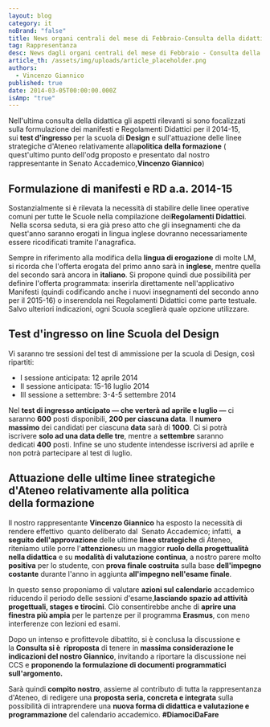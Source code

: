 ```yaml
---
layout: blog
category: it
noBrand: "false"
title: News organi centrali del mese di Febbraio-Consulta della didattica
tag: Rappresentanza
desc: News dagli organi centrali del mese di Febbraio - Consulta della didattica
article_th: /assets/img/uploads/article_placeholder.png
authors:
  - Vincenzo Giannico
published: true
date: 2014-03-05T00:00:00.000Z
isAmp: "true"
---
```

Nell'ultima consulta della didattica gli aspetti rilevanti si sono focalizzati sulla formulazione dei manifesti e Regolamenti Didattici per il 2014-15, sui **test d'ingresso** per la scuola di **Design** e sull'attuazione delle linee strategiche d'Ateneo relativamente alla**politica della formazione** ( quest'ultimo punto dell'odg proposto e presentato dal nostro rappresentante in Senato Accademico,**Vincenzo Giannico**)

## Formulazione di manifesti e RD a.a. 2014-15

Sostanzialmente si è rilevata la necessità di stabilire delle linee operative comuni per tutte le Scuole nella compilazione dei**Regolamenti Didattici**.  Nella scorsa seduta, si era già preso atto che gli insegnamenti che da quest'anno saranno erogati in lingua inglese dovranno necessariamente essere ricodificati tramite l'anagrafica.

Sempre in riferimento alla modifica della **lingua di erogazione** di molte LM, si ricorda che l'offerta erogata del primo anno sarà in **inglese**, mentre quella del secondo sarà ancora in **italiano**. Si propone quindi due possibilità per definire l'offerta programmata: inserirla direttamente nell'applicativo Manifesti (quindi codificando anche i nuovi insegnamenti del secondo anno per il 2015-16) o inserendola nei Regolamenti Didattici come parte testuale. Salvo ulteriori indicazioni, ogni Scuola sceglierà quale opzione utilizzare.

## Test d'ingresso on line Scuola del Design

Vi saranno tre sessioni del test di ammissione per la scuola di Design, così ripartiti:

* I sessione anticipata: 12 aprile 2014
* II sessione anticipata: 15-16 luglio 2014
* III sessione a settembre: 3-4-5 settembre 2014 

Nel **test di ingresso anticipato — che verterà ad aprile e luglio —** ci saranno **600** posti disponibili, **200 per ciascuna data**. Il **numero massimo** dei candidati per ciascuna **data** sarà di **1000**. Ci si potrà iscrivere **solo ad una data delle tre**, mentre a **settembre** saranno dedicati **400** posti. Infine se uno studente intendesse iscriversi ad aprile e non potrà partecipare al test di luglio.

## Attuazione delle ultime linee strategiche d'Ateneo relativamente alla politica della formazione

Il nostro rappresentante **Vincenzo Giannico** ha esposto la necessità di rendere effettivo  quanto deliberato dal  Senato Accademico; infatti,  **a seguito dell'approvazione** delle ultime **linee strategiche** di Ateneo, riteniamo utile porre l'**attenzione**su un maggior **ruolo della progettualità nella didattica** e su **modalità di valutazione continua**, a nostro parere molto **positiva** per lo studente, con **prova finale costruita** sulla base **dell'impegno costante** durante l'anno in aggiunta **all'impegno nell'esame finale**.

In questo senso proponiamo di valutare **azioni sul calendario** accademico riducendo il periodo delle sessioni d'esame,**lasciando spazio ad attività progettuali, stages e tirocini**. Ciò consentirebbe anche di **aprire una finestra più ampia** per le partenze per il programma **Erasmus**, con meno interferenze con lezioni ed esami.

Dopo un intenso e profittevole dibattito, si è conclusa la discussione e la **Consulta si è  riproposta** di tenere in **massima considerazione le indicazioni del nostro Giannico**, invitando a riportare la discussione nei CCS e **proponendo la formulazione di documenti programmatici sull'argomento.**

Sarà quindi **compito nostro**, assieme al contributo di tutta la rappresentanza d'Ateneo, di redigere una **proposta seria, concreta e integrata** sulla possibilità di intraprendere una **nuova forma di didattica e valutazione e programmazione** del calendario accademico. **\#DiamociDaFare**